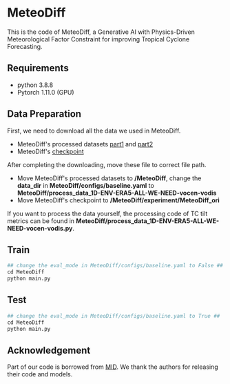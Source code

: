 # MeteoDiff
This is the code of MeteoDiff, a Generative AI with Physics-Driven Meteorological Factor Constraint for improving Tropical Cyclone Forecasting.

## Requirements 
* python 3.8.8
* Pytorch 1.11.0 (GPU)

## Data Preparation
First, we need to download all the data we used in MeteoDiff.
* MeteoDiff's processed datasets [part1](https://drive.google.com/file/d/1XpfByEZkZHAybXgB5p2YsR5KZhHrtVei/view?usp=drive_link) and [part2](https://drive.google.com/file/d/1aiJaUH035YOIbsS9Q1Y9GGmyKW1HiJU1/view?usp=drive_link)
* MeteoDiff's [checkpoint](https://drive.google.com/file/d/1H8RKJU_p1vFmIcP5gghg1BMB7oBJ8_zI/view?usp=drive_link)

After completing the downloading, move these file to correct file path.
* Move MeteoDiff's processed datasets to **/MeteoDiff**, change the **data_dir** in **MeteoDiff/configs/baseline.yaml** to **MeteoDiff/process_data_1D-ENV-ERA5-ALL-WE-NEED-vocen-vodis**
* Move MeteoDiff's checkpoint to **/MeteoDiff/experiment/MeteoDiff_ori**

If you want to process the data yourself, the processing code of TC tilt metrics can be found in **MeteoDiff/process_data_1D-ENV-ERA5-ALL-WE-NEED-vocen-vodis.py**.

## Train
```python
## change the eval_mode in MeteoDiff/configs/baseline.yaml to False ##
cd MeteoDiff
python main.py
```

## Test
```python
## change the eval_mode in MeteoDiff/configs/baseline.yaml to True ##
cd MeteoDiff
python main.py
```
## Acknowledgement
Part of our code is borrowed from [MID](https://github.com/Gutianpei/MID). We thank the authors for releasing their code and models.

